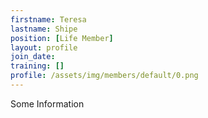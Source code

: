 ```yaml
---
firstname: Teresa
lastname: Shipe
position: [Life Member]
layout: profile
join_date:
training: []
profile: /assets/img/members/default/0.png
---
```

Some Information
